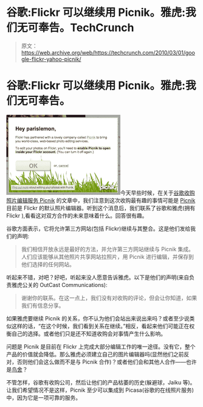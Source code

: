 # 谷歌:Flickr 可以继续用 Picnik。雅虎:我们无可奉告。TechCrunch

> 原文：<https://web.archive.org/web/https://techcrunch.com/2010/03/01/google-flickr-yahoo-picnik/>

# 谷歌:Flickr 可以继续用 Picnik。雅虎:我们无可奉告。

![](img/5c1d9900e48701f6ffecb3e0d239c551.png "pic2")今天早些时候，在关于[谷歌收购照片编辑服务 Picnik](https://web.archive.org/web/20221005230505/https://beta.techcrunch.com/2010/03/01/google-buys-up-online-photo-editing-site-picnik/) 的文章中，我们注意到这次收购最有趣的事情可能是 [Picnik](https://web.archive.org/web/20221005230505/http://www.picnik.com/) 目前是 Flickr 的默认照片编辑器。听到这个消息后，我们联系了谷歌和雅虎(拥有 Flickr ),看看这对双方合作的未来意味着什么。回答很有趣。

谷歌方面表示，它将允许第三方网站(包括 Flickr)继续与其整合。这是他们发给我们的声明:

> 我们相信开放永远是最好的方法，并允许第三方网站继续与 Picnik 集成。人们应该能够从其他照片共享网站拉照片，用 Picnik 进行编辑，并保存到他们选择的任何网站。

听起来不错，对吧？好吧，听起来没人愿意告诉雅虎。以下是他们的声明(来自负责雅虎公关的 OutCast Communications):

> 谢谢你的联系。在这一点上，我们没有对收购的评论，但会让你知道，如果我们有信息分享。

如果雅虎要继续 Picnik 的关系，你不认为他们会站出来说出来吗？或者至少说类似这样的话，“在这个时候，我们看到关系在继续。”相反，看起来他们可能正在权衡自己的选择。或者他们只是还不知道收购会对事情产生什么影响。

问题是 Picnik 是目前在 Flickr 上完成大部分编辑工作的唯一途径。没有它，整个产品的价值就会降低。那么雅虎必须建立自己的图片编辑器吗(显然他们之前反对，否则他们会这么做而不是与 Picnik 合作)？或者他们会和其他人合作——也许是[鸟舍](https://web.archive.org/web/20221005230505/http://aviary.com/)？

不管怎样，谷歌有收购公司，然后让他们的产品枯萎的历史(躲避球，Jaiku 等)。让我们希望情况不是这样，Picnik 至少可以集成到 Picasa(谷歌的在线照片服务)中，因为它是一项可靠的服务。